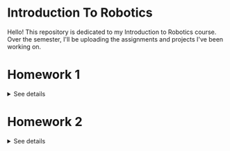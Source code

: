 # Introduction To Robotics

Hello! This repository is dedicated to my Introduction to Robotics course. Over the semester, I'll be uploading the assignments and projects I've been working on.

# Homework 1
<details>
  <summary>See details</summary>

  ### Create this repository.
</details>

# Homework 2
<details>
  <summary>See details</summary>

  ### This assignment focuses on controlling each channel (Red, Green, and Blue)of  an  RGB  LED  using  individual  potentiometers.
  ### Components: 
      RGB LED (at least 1)
      Potentiometers (at least 3)
      Resistors and wires as needed

  ### Task
      Use a separate potentiometer for controlling each color of the RGB LED:Red,Green, andBlue.  
      This control must leverage digital electronics.  
      Specifically,you  need  to  read  the  potentiometer’s  value  with  Arduino  and  then  write  amapped value to the LED pins.

  ### Setup
  ![](https://github.com/AntoniaOancea/IntroductionToRobotics/blob/main/Homework%201/setup-1.jpg)

  ### [Video](https://youtu.be/AsdBe3tzsQs)

  ### [Code](https://github.com/AntoniaOancea/IntroductionToRobotics/blob/main/Homework%201/homework1.ino)

  </details>
